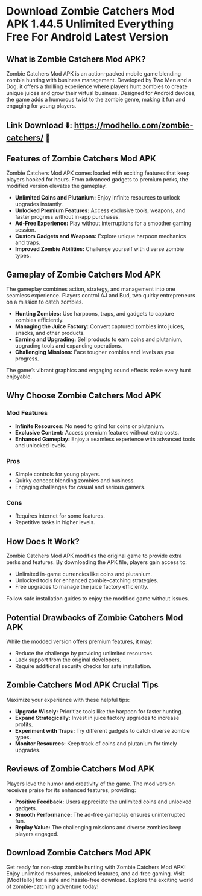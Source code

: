 # Download Zombie Catchers Mod APK 1.44.5 Unlimited Everything Free For Android Latest Version

## What is Zombie Catchers Mod APK?
Zombie Catchers Mod APK is an action-packed mobile game blending zombie hunting with business management. Developed by Two Men and a Dog, it offers a thrilling experience where players hunt zombies to create unique juices and grow their virtual business. Designed for Android devices, the game adds a humorous twist to the zombie genre, making it fun and engaging for young players.

## Link Download ⬇️: https://modhello.com/zombie-catchers/  📲

## Features of Zombie Catchers Mod APK
Zombie Catchers Mod APK comes loaded with exciting features that keep players hooked for hours. From advanced gadgets to premium perks, the modified version elevates the gameplay.

- **Unlimited Coins and Plutanium:** Enjoy infinite resources to unlock upgrades instantly.
- **Unlocked Premium Features:** Access exclusive tools, weapons, and faster progress without in-app purchases.
- **Ad-Free Experience:** Play without interruptions for a smoother gaming session.
- **Custom Gadgets and Weapons:** Explore unique harpoon mechanics and traps.
- **Improved Zombie Abilities:** Challenge yourself with diverse zombie types.

## Gameplay of Zombie Catchers Mod APK
The gameplay combines action, strategy, and management into one seamless experience. Players control AJ and Bud, two quirky entrepreneurs on a mission to catch zombies.

- **Hunting Zombies:** Use harpoons, traps, and gadgets to capture zombies efficiently.
- **Managing the Juice Factory:** Convert captured zombies into juices, snacks, and other products.
- **Earning and Upgrading:** Sell products to earn coins and plutanium, upgrading tools and expanding operations.
- **Challenging Missions:** Face tougher zombies and levels as you progress.

The game’s vibrant graphics and engaging sound effects make every hunt enjoyable.

## Why Choose Zombie Catchers Mod APK

### Mod Features
- **Infinite Resources:** No need to grind for coins or plutanium.
- **Exclusive Content:** Access premium features without extra costs.
- **Enhanced Gameplay:** Enjoy a seamless experience with advanced tools and unlocked levels.

### Pros
- Simple controls for young players.
- Quirky concept blending zombies and business.
- Engaging challenges for casual and serious gamers.

### Cons
- Requires internet for some features.
- Repetitive tasks in higher levels.

## How Does It Work?
Zombie Catchers Mod APK modifies the original game to provide extra perks and features. By downloading the APK file, players gain access to:

- Unlimited in-game currencies like coins and plutanium.
- Unlocked tools for enhanced zombie-catching strategies.
- Free upgrades to manage the juice factory efficiently.

Follow safe installation guides to enjoy the modified game without issues.

## Potential Drawbacks of Zombie Catchers Mod APK
While the modded version offers premium features, it may:

- Reduce the challenge by providing unlimited resources.
- Lack support from the original developers.
- Require additional security checks for safe installation.

## Zombie Catchers Mod APK Crucial Tips
Maximize your experience with these helpful tips:

- **Upgrade Wisely:** Prioritize tools like the harpoon for faster hunting.
- **Expand Strategically:** Invest in juice factory upgrades to increase profits.
- **Experiment with Traps:** Try different gadgets to catch diverse zombie types.
- **Monitor Resources:** Keep track of coins and plutanium for timely upgrades.

## Reviews of Zombie Catchers Mod APK
Players love the humor and creativity of the game. The mod version receives praise for its enhanced features, providing:

- **Positive Feedback:** Users appreciate the unlimited coins and unlocked gadgets.
- **Smooth Performance:** The ad-free gameplay ensures uninterrupted fun.
- **Replay Value:** The challenging missions and diverse zombies keep players engaged.

## Download Zombie Catchers Mod APK
Get ready for non-stop zombie hunting with Zombie Catchers Mod APK! Enjoy unlimited resources, unlocked features, and ad-free gaming. Visit [ModHello] for a safe and hassle-free download. Explore the exciting world of zombie-catching adventure today!
